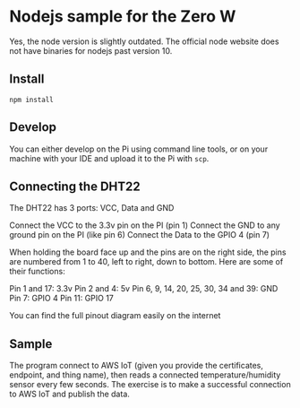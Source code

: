 # Nodejs sample for the Zero W

Yes, the node version is slightly outdated. The official node website does not have binaries for nodejs past version 10.

## Install

`npm install`

## Develop

You can either develop on the Pi using command line tools, or on your machine with your IDE and upload it to the Pi with `scp`.

## Connecting the DHT22

The DHT22 has 3 ports: VCC, Data and GND

Connect the VCC to the 3.3v pin on the PI (pin 1)
Connect the GND to any ground pin on the PI (like pin 6)
Connect the Data to the GPIO 4 (pin 7)

When holding the board face up and the pins are on the right side, the pins are numbered from 1 to 40, left to right, down to bottom. Here are some of their functions:

Pin 1 and 17: 3.3v
Pin 2 and 4: 5v
Pin 6, 9, 14, 20, 25, 30, 34 and 39: GND
Pin 7: GPIO 4
Pin 11: GPIO 17

You can find the full pinout diagram easily on the internet


## Sample

The program connect to AWS IoT (given you provide the certificates, endpoint, and thing name), then reads a connected temperature/humidity sensor every few seconds. The exercise is to make a successful connection to AWS IoT and publish the data.
